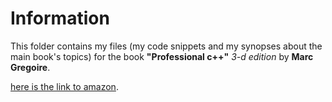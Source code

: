 Information
===========

This folder contains my files (my code snippets and my synopses about the main book's topics) 
for the book **"Professional c++"** *3-d edition* by **Marc Gregoire**.
 
[here is the link to amazon](http://www.amazon.com/Professional-C-Marc-Gregoire/dp/1118858050).

